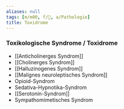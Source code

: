 ```yaml
---
aliases: null
tags: [m/m00, f/🍄, a/Pathologie]
title: Toxidrome
---
```

### Toxikologische Syndrome / Toxidrome 
- [[Anticholinerges Syndrom]]
- [[Cholinerges Syndrom]]
- [[Halluzinogenes Syndrom]]
- [[Malignes neuroleptisches Syndrom]]
- Opioid-Syndrom
- Sedativa-Hypnotika-Syndrom
- [[Serotonin-Syndrom]]
- Sympathomimetisches Syndrom